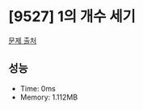 # [9527] 1의 개수 세기

[문제 출처](https://www.acmicpc.net/problem/9527)

## 성능

- Time: 0ms
- Memory: 1.112MB